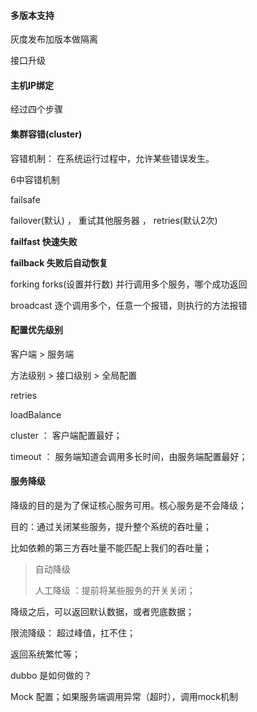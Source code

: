 #### 多版本支持

灰度发布加版本做隔离

接口升级

#### 主机IP绑定

经过四个步骤

#### 集群容错(cluster)

容错机制： 在系统运行过程中，允许某些错误发生。

6中容错机制

failsafe

failover(默认) ， 重试其他服务器 ， retries(默认2次)

**failfast 快速失败**

**failback 失败后自动恢复**

forking forks(设置并行数) 并行调用多个服务，哪个成功返回

broadcast 逐个调用多个，任意一个报错，则执行的方法报错



#### 配置优先级别

客户端 > 服务端

方法级别 > 接口级别 > 全局配置

retries

loadBalance

cluster ： 客户端配置最好；

timeout ： 服务端知道会调用多长时间，由服务端配置最好；



#### 服务降级

降级的目的是为了保证核心服务可用。核心服务是不会降级；

目的：通过关闭某些服务，提升整个系统的吞吐量；

比如依赖的第三方吞吐量不能匹配上我们的吞吐量；

> 自动降级
>
> 人工降级 ：提前将某些服务的开关关闭；

降级之后，可以返回默认数据，或者兜底数据；

限流降级： 超过峰值，扛不住；

返回系统繁忙等；

dubbo 是如何做的？

Mock 配置；如果服务端调用异常（超时），调用mock机制 

